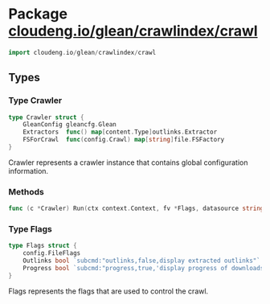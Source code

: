 # Package [cloudeng.io/glean/crawlindex/crawl](https://pkg.go.dev/cloudeng.io/glean/crawlindex/crawl?tab=doc)

```go
import cloudeng.io/glean/crawlindex/crawl
```


## Types
### Type Crawler
```go
type Crawler struct {
	GleanConfig gleancfg.Glean
	Extractors  func() map[content.Type]outlinks.Extractor
	FSForCrawl  func(config.Crawl) map[string]file.FSFactory
}
```
Crawler represents a crawler instance that contains global configuration
information.

### Methods

```go
func (c *Crawler) Run(ctx context.Context, fv *Flags, datasource string) error
```




### Type Flags
```go
type Flags struct {
	config.FileFlags
	Outlinks bool `subcmd:"outlinks,false,display extracted outlinks"`
	Progress bool `subcmd:"progress,true,'display progress of downloads'"`
}
```
Flags represents the flags that are used to control the crawl.





